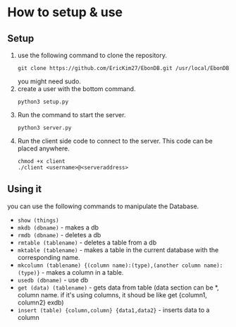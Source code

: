 # How to setup & use
## Setup

 1. use the following command to clone the repository.
    ```
    git clone https://github.com/EricKim27/EbonDB.git /usr/local/EbonDB
    ```
    you might need sudo.
 2. create a user with the bottom command.
    ```
    python3 setup.py
    ```
 3. Run the command to start the server.
    ```
    python3 server.py
    ```
 4. Run the client side code to connect to the server. This code can be placed anywhere.
    ```
    chmod +x client
    ./client <username>@<serveraddress>
    ```
## Using it

you can use the following commands to manipulate the Database.

  * ``` show (things) ```
  * ``` mkdb (dbname) ``` - makes a db
  * ``` rmdb (dbname) ``` - deletes a db
  * ``` rmtable (tablename) ``` - deletes a table from a db
  * ``` mktable (tablename) ``` - makes a table in the current database with the corresponding name.
  * ```mkcolumn (tablename) {(column name):(type),(another column name):(type)}``` - makes a column in a table.
  * ```usedb (dbname)``` - use db
  * ```get (data) (tablename)``` - gets data from table (data section can be *, column name. if it's using columns, it shoud be like get {column1, column2} exdb)
  * ```insert (table) {column,column} {data1,data2}``` - inserts data to a column
